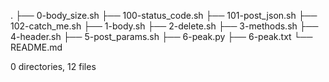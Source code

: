 .
├── 0-body_size.sh
├── 100-status_code.sh
├── 101-post_json.sh
├── 102-catch_me.sh
├── 1-body.sh
├── 2-delete.sh
├── 3-methods.sh
├── 4-header.sh
├── 5-post_params.sh
├── 6-peak.py
├── 6-peak.txt
└── README.md

0 directories, 12 files
